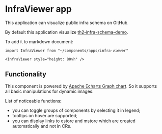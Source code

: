 # InfraViewer app

This application can visualize public infra schema on GitHub.

By default this application visualize [th2-infra-schema-demo](https://github.com/th2-net/th2-infra-schema-demo).

To add it to markdown document:

```
import InfraViewer from "~/components/apps/infra-viewer"

<InfraViewer style="height: 80vh" />
```

## Functionality

This component is powered by [Apache Echarts Graph chart](https://echarts.apache.org/examples/en/index.html#chart-type-graph). So it supports all basic manipulations for dynamic images.

List of noticeable functions:
- you can toggle groups of components by selecting it in legend;
- tooltips on hover are supported;
- you can display links to estore and mstore which are created automatically and not in CRs.